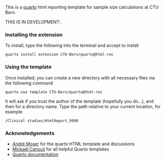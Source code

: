 This is a [quarto](https://quarto.org) html reporting template for sample size calculations at CTU Bern.

THIS IS IN DEVELOPMENT:.

### Installing the extension

To install, type the following into the terminal and accept to install

```
quarto install extension CTU-Bern/quarto@html-rec
```

### Using the template

Once installed, you can create a new directory with all necessary files via the following command 

```
quarto use template CTU-Bern/quarto@html-rec
```

It will ask if you trust the author of the template (hopefully you do...), and then for a directory name. Type the path relative to your current location, for example

```
/Clinical studies/HtmlReport_9999
```

### Acknowledgements

- [André Moser](https://github.com/MoserGitHub) for the quarto HTML template and discussions
- [Mickaël Canouil](https://github.com/mcanouil/awesome-quarto) for all helpful Quarto templates
- [Quarto documentation](https://quarto.org/docs/extensions/formats.html)

